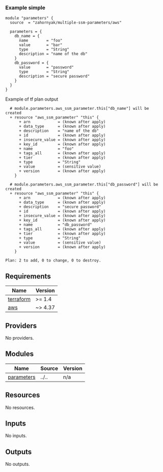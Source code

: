 ### Example simple
```hcl
module "parameters" {
  source  = "zahornyak/multiple-ssm-parameters/aws"

  parameters = {
    db_name = {
      name        = "foo"
      value       = "bar"
      type        = "String"
      description = "name of the db"
    }
    db_password = {
      value       = "password"
      type        = "String"
      description = "secure password"
    }
  }
}
```

Example of tf plan output
```commandline
  # module.parameters.aws_ssm_parameter.this["db_name"] will be created
  + resource "aws_ssm_parameter" "this" {
      + arn            = (known after apply)
      + data_type      = (known after apply)
      + description    = "name of the db"
      + id             = (known after apply)
      + insecure_value = (known after apply)
      + key_id         = (known after apply)
      + name           = "foo"
      + tags_all       = (known after apply)
      + tier           = (known after apply)
      + type           = "String"
      + value          = (sensitive value)
      + version        = (known after apply)
    }

  # module.parameters.aws_ssm_parameter.this["db_password"] will be created
  + resource "aws_ssm_parameter" "this" {
      + arn            = (known after apply)
      + data_type      = (known after apply)
      + description    = "secure password"
      + id             = (known after apply)
      + insecure_value = (known after apply)
      + key_id         = (known after apply)
      + name           = "db_password"
      + tags_all       = (known after apply)
      + tier           = (known after apply)
      + type           = "String"
      + value          = (sensitive value)
      + version        = (known after apply)
    }

Plan: 2 to add, 0 to change, 0 to destroy.

```

<!-- BEGINNING OF PRE-COMMIT-TERRAFORM DOCS HOOK -->
## Requirements

| Name | Version |
|------|---------|
| <a name="requirement_terraform"></a> [terraform](#requirement\_terraform) | >= 1.4 |
| <a name="requirement_aws"></a> [aws](#requirement\_aws) | ~> 4.37 |

## Providers

No providers.

## Modules

| Name | Source | Version |
|------|--------|---------|
| <a name="module_parameters"></a> [parameters](#module\_parameters) | ../.. | n/a |

## Resources

No resources.

## Inputs

No inputs.

## Outputs

No outputs.
<!-- END OF PRE-COMMIT-TERRAFORM DOCS HOOK -->